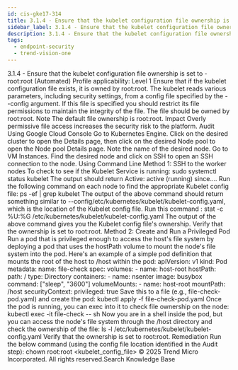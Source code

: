 ```yaml
---
id: cis-gke17-314
title: 3.1.4 - Ensure that the kubelet configuration file ownership is set to - root:root (Automated)
sidebar_label: 3.1.4 - Ensure that the kubelet configuration file ownership is set to - root:root (Automated)
description: 3.1.4 - Ensure that the kubelet configuration file ownership is set to - root:root (Automated)
tags:
  - endpoint-security
  - trend-vision-one
---
```


 3.1.4 - Ensure that the kubelet configuration file ownership is set to - root:root (Automated) Profile applicability: Level 1 Ensure that if the kubelet configuration file exists, it is owned by root:root. The kubelet reads various parameters, including security settings, from a config file specified by the --config argument. If this file is specified you should restrict its file permissions to maintain the integrity of the file. The file should be owned by root:root. Note The default file ownership is root:root. Impact Overly permissive file access increases the security risk to the platform. Audit Using Google Cloud Console Go to Kubernetes Engine. Click on the desired cluster to open the Details page, then click on the desired Node pool to open the Node pool Details page. Note the name of the desired node. Go to VM Instances. Find the desired node and click on SSH to open an SSH connection to the node. Using Command Line Method 1: SSH to the worker nodes To check to see if the Kubelet Service is running: sudo systemctl status kubelet The output should return Active: active (running) since.... Run the following command on each node to find the appropriate Kubelet config file: ps -ef | grep kubelet The output of the above command should return something similar to --config/etc/kubernetes/kubelet/kubelet-config.yaml, which is the location of the Kubelet config file. Run this command : stat -c %U:%G /etc/kubernetes/kubelet/kubelet-config.yaml The output of the above command gives you the Kubelet config file's ownership. Verify that the ownership is set to root:root. Method 2: Create and Run a Privileged Pod Run a pod that is privileged enough to access the host's file system by deploying a pod that uses the hostPath volume to mount the node's file system into the pod. Here's an example of a simple pod definition that mounts the root of the host to /host within the pod: apiVersion: v1 kind: Pod metadata: name: file-check spec: volumes: - name: host-root hostPath: path: / type: Directory containers: - name: nsenter image: busybox command: ["sleep", "3600"] volumeMounts: - name: host-root mountPath: /host securityContext: privileged: true Save this to a file (e.g., file-check-pod.yaml) and create the pod: kubectl apply -f file-check-pod.yaml Once the pod is running, you can exec into it to check file ownership on the node: kubectl exec -it file-check -- sh Now you are in a shell inside the pod, but you can access the node's file system through the /host directory and check the ownership of the file: ls -l /etc/kubernetes/kubelet/kubelet-config.yaml Verify that the ownership is set to root:root. Remediation Run the below command (using the config file location identified in the Audit step): chown root:root <kubelet_config_file> © 2025 Trend Micro Incorporated. All rights reserved.Search Knowledge Base